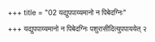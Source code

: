 +++
title = "02 यद्युपपाय्यमानो न पिबेदग्निः"

+++
यद्युपपाय्यमानो न पिबेदग्निः पशुरासीदित्युपपाययेत् २